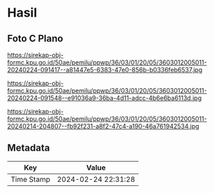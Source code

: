# Hasil

## Foto C Plano

https://sirekap-obj-formc.kpu.go.id/50ae/pemilu/ppwp/36/03/01/20/05/3603012005011-20240224-091417--a81447e5-6383-47e0-856b-b0336feb6537.jpg

https://sirekap-obj-formc.kpu.go.id/50ae/pemilu/ppwp/36/03/01/20/05/3603012005011-20240224-091548--e91036a9-36ba-4d11-adcc-4b6e6ba6113d.jpg

https://sirekap-obj-formc.kpu.go.id/50ae/pemilu/ppwp/36/03/01/20/05/3603012005011-20240214-204807--fb92f231-a8f2-47c4-a190-46a761942534.jpg


## Metadata

| Key        | Value               |
| ---------- | ------------------- |
| Time Stamp | 2024-02-24 22:31:28 |



